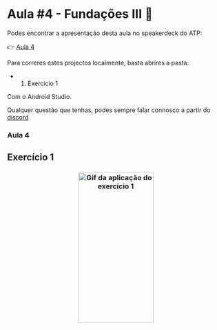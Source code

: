 # Aula #4 - Fundações III 💪

Podes encontrar a apresentação desta aula no speakerdeck do ATP:

👉 [Aula 4](https://speakerdeck.com/atp/android-training-program-portugal-aula-4/)


Para correres estes projectos localmente, basta abrires a pasta:
- 01. Exercicio 1

Com o Android Studio.


Qualquer questão que tenhas, podes sempre falar connosco a partir do [discord](https://bit.ly/atp2020-discord)

### Aula 4

## Exercício 1

<h3 align="center">
  <img src="imagens/ex1.gif" alt="Gif da aplicação do exercício 1" width="175" height="350" />
</h3>



